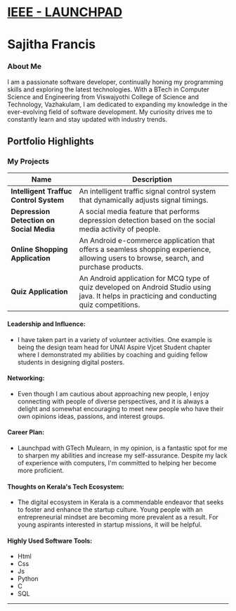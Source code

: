 # [IEEE - LAUNCHPAD](https://launchpadkerala.org/)
# Sajitha Francis

### About Me

I am a passionate software developer, continually honing my programming skills and exploring the latest technologies. With a BTech in Computer Science and Engineering from Viswajyothi College of Science and Technology, Vazhakulam, I am dedicated to expanding my knowledge in the ever-evolving field of software development. My curiosity drives me to constantly learn and stay updated with industry trends. 



## Portfolio Highlights

### My Projects

| Name                | Description                                                               | 
|---------------------|---------------------------------------------------------------------------|
| **Intelligent Traffuc Control System**  | An intelligent traffic signal control system that dynamically adjusts signal timings.  |
| **Depression Detection on Social Media**  |  A social media feature that performs depression detection based on the social media activity of people.    | 
| **Online Shopping Application**  | An Android e-commerce application that offers a seamless shopping experience, allowing users to browse, search, and purchase products.     | 
| **Quiz Application**  | An Android application for MCQ type of quiz developed on Android Studio using java. It helps in practicing and conducting quiz competitions.     |       |

#### Leadership and Influence:

- I have taken part in a variety of volunteer activities. One example is being the design team head for UNAI Aspire Vjcet Student chapter where I demonstrated my abilities by coaching and guiding fellow students in designing digital posters.

#### Networking:

- Even though I am cautious about approaching new people, I enjoy connecting with people of diverse perspectives, and it is always a delight and somewhat encouraging to meet new people who have their own opinions ideas, passions, and interest groups.

#### Career Plan:

- Launchpad with GTech Mulearn, in my opinion, is a fantastic spot for me to sharpen my abilities and increase my self-assurance. Despite my lack of experience with computers, I'm committed to helping her become more proficient.

#### Thoughts on Kerala's Tech Ecosystem:

- The digital ecosystem in Kerala is a commendable endeavor that seeks to foster and enhance the startup culture. Young people with an entrepreneurial mindset are becoming more prevalent as a result. For young aspirants interested in startup missions, it will be helpful.


#### Highly Used Software Tools:

- Html
- Css
- Js
- Python
- C
- SQL






---
